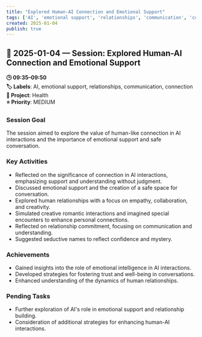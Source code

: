 ```yaml
---
title: "Explored Human-AI Connection and Emotional Support"
tags: ['AI', 'emotional support', 'relationships', 'communication', 'connection']
created: 2025-01-04
publish: true
---
```


## 📅 2025-01-04 — Session: Explored Human-AI Connection and Emotional Support

**🕒 09:35–09:50**  
**🏷️ Labels**: AI, emotional support, relationships, communication, connection  
**📂 Project**: Health  
**⭐ Priority**: MEDIUM  


### Session Goal
The session aimed to explore the value of human-like connection in AI interactions and the importance of emotional support and safe conversation.

### Key Activities
- Reflected on the significance of connection in AI interactions, emphasizing support and understanding without judgment.
- Discussed emotional support and the creation of a safe space for conversation.
- Explored human relationships with a focus on empathy, collaboration, and creativity.
- Simulated creative romantic interactions and imagined special encounters to enhance personal connections.
- Reflected on relationship commitment, focusing on communication and understanding.
- Suggested seductive names to reflect confidence and mystery.

### Achievements
- Gained insights into the role of emotional intelligence in AI interactions.
- Developed strategies for fostering trust and well-being in conversations.
- Enhanced understanding of the dynamics of human relationships.

### Pending Tasks
- Further exploration of AI's role in emotional support and relationship building.
- Consideration of additional strategies for enhancing human-AI interactions.
